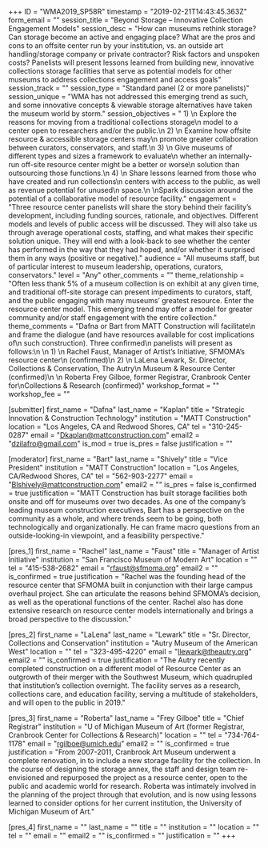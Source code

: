 +++
ID = "WMA2019_SP58R"
timestamp = "2019-02-21T14:43:45.363Z"
form_email = ""
session_title = "Beyond Storage – Innovative Collection Engagement Models"
session_desc = "How can museums rethink storage? Can storage become an active and engaging place?  What are the pros and cons to an offsite center run by your institution, vs. an outside art handling/storage company or private contractor? Risk factors and unspoken costs? Panelists will present lessons learned from building new, innovative collections storage facilities that serve as potential models for other museums to address collections engagement and access goals"
session_track = ""
session_type = "Standard panel (2 or more panelists)"
session_unique = "WMA has not addressed this emerging trend as such, and some innovative concepts & viewable storage alternatives have taken the museum world by storm."
session_objectives = " 1)     \n  Explore the reasons for moving from a traditional collections storage\n  model to a center open to researchers and/or the public.\n  2)     \n  Examine how offsite resource & accessible storage centers may\n  promote greater collaboration between curators, conservators, and staff.\n  3)     \n  Give museums of different types and sizes a framework to evaluate\n  whether an internally-run off-site resource center might be a better or worse\n  solution than outsourcing those functions.\n  4)     \n  Share lessons learned from those who have created and run collections\n  centers with access to the public, as well as revenue potential for unused\n  space.\n  \nSpark discussion around the potential of a collaborative model of resource facility."
engagement = "Three resource center panelists will share the story behind their facility’s development, including funding sources, rationale, and objectives. Different models and levels of public access will be discussed. They will also take us through average operational costs, staffing, and what makes their specific solution unique. They will end with a look-back to see whether the center has performed in the way that they had hoped, and/or whether it surprised them in any ways (positive or negative)."
audience = "All museums staff, but of particular interest to museum leadership, operations, curators, conservators."
level = "Any"
other_comments = ""
theme_relationship = "Often less thank 5% of a museum collection is on exhibit at any given time, and traditional off-site storage can present impediments to curators, staff, and the public engaging with many museums’ greatest resource. Enter the resource center model. This emerging trend may offer a model for greater community and/or staff engagement with the entire collection."
theme_comments = "Dafna or Bart from MATT Construction will facilitate\n  and frame the dialogue (and have resources available for cost implications of\n  such construction).  Three confirmed\n  panelists will present as follows:\n   \n  1)     \n  Rachel Faust, Manager of Artist’s Initiative, SFMOMA’s resource center\n  (confirmed)\n  2)     \n  LaLena Lewark, Sr. Director, Collections & Conservation, The Autry\n  Museum & Resource Center (confirmed)\n  \n Roberta Frey Gilboe, former Registrar, Cranbrook Center for\nCollections & Research (confirmed)"
workshop_format = ""
workshop_fee = ""

[submitter]
first_name = "Dafna"
last_name = "Kaplan"
title = "Strategic Innovation & Construction Technology"
institution = "MATT Construction"
location = "Los Angeles, CA and Redwood Shores, CA"
tel = "310-245-0287"
email = "Dkaplan@mattconstruction.com"
email2 = "dzilafro@gmail.com"
is_mod = true
is_pres = false
justification = ""

[moderator]
first_name = "Bart"
last_name = "Shively"
title = "Vice President"
institution = "MATT Construction"
location = "Los Angeles, CA/Redwood Shores, CA"
tel = "562-903-2277"
email = "Blshively@mattconstruction.com"
email2 = ""
is_pres = false
is_confirmed = true
justification = "MATT Construction has built storage facilities both onsite and off for museums over two decades. As one of the company’s leading museum construction executives, Bart has a perspective on the community as a whole, and where trends seem to be going, both technologically and organizationally. He can frame macro questions from an outside-looking-in viewpoint, and a feasibility perspective."

[pres_1]
first_name = "Rachel"
last_name = "Faust"
title = "Manager of Artist Initiative"
institution = "San Francisco Museum of Modern Art"
location = ""
tel = "415-538-2682"
email = "rfaust@sfmoma.org"
email2 = ""
is_confirmed = true
justification = "Rachel was the founding head of the resource center that SFMOMA built in conjunction with their large campus overhaul project. She can articulate the reasons behind SFMOMA’s decision, as well as the operational functions of the center. Rachel also has done extensive research on resource center models internationally and brings a broad perspective to the discussion."

[pres_2]
first_name = "LaLena"
last_name = "Lewark"
title = "Sr. Director, Collections and Conservation"
institution = "Autry Museum of the American West"
location = ""
tel = "323-495-4220"
email = "llewark@theautry.org"
email2 = ""
is_confirmed = true
justification = "The Autry recently completed construction on a different model of Resource Center as an outgrowth of their merger with the Southwest Museum, which quadrupled that institution’s collection overnight. The facility serves as a research, collections care, and education facility, serving a multitude of stakeholders, and will open to the public in 2019."

[pres_3]
first_name = "Roberta"
last_name = "Frey Gilboe"
title = "Chief Registrar"
institution = "U of Michigan Museum of Art (former Registrar, Cranbrook Center for Collections & Research)"
location = ""
tel = "734-764-1178"
email = "rgilboe@umich.edu"
email2 = ""
is_confirmed = true
justification = "From 2007-2011, Cranbrook Art Museum underwent a complete renovation, in to include a new storage facility for the collection. In the course of designing the storage annex, the staff and design team re-envisioned and repurposed the project as a resource center, open to the public and academic world for research. Roberta was intimately involved in the planning of the project through that evolution, and is now using lessons learned to consider options for her current institution, the University of Michigan Museum of Art."

[pres_4]
first_name = ""
last_name = ""
title = ""
institution = ""
location = ""
tel = ""
email = ""
email2 = ""
is_confirmed = ""
justification = ""
+++

